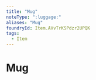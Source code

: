 ```yaml
---
title: "Mug"
noteType: ":luggage:"
aliases: "Mug"
foundryId: Item.AVvTrKSPdzr2UPQK
tags:
  - Item
---
```


# Mug
